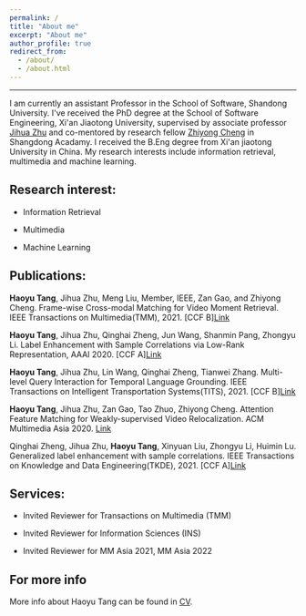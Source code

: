 ```yaml
---
permalink: /
title: "About me"
excerpt: "About me"
author_profile: true
redirect_from: 
  - /about/
  - /about.html
---
```

------
I am currently an assistant Professor in the School of Software, Shandong University. I've received the PhD degree at the School of Software Engineering, Xi'an Jiaotong University, supervised by associate professor [Jihua Zhu](https://gr.xjtu.edu.cn/web/zhujh) and co-mentored by research fellow [Zhiyong Cheng](https://sites.google.com/view/zycheng) in Shangdong Acadamy. I received the B.Eng degree from Xi'an jiaotong University in China. My research interests include information retrieval, multimedia and machine learning.

Research interest:
------
* Information Retrieval

* Multimedia

* Machine Learning

Publications:
------
**Haoyu Tang**, Jihua Zhu, Meng Liu, Member, IEEE, Zan Gao, and Zhiyong Cheng. Frame-wise Cross-modal Matching for Video Moment Retrieval. IEEE Transactions on Multimedia(TMM), 2021. \[CCF B\][Link](https://ieeexplore.ieee.org/abstract/document/9374685)

**Haoyu Tang**, Jihua Zhu, Qinghai Zheng, Jun Wang, Shanmin Pang, Zhongyu Li. Label Enhancement with Sample Correlations via Low-Rank Representation, AAAI 2020. \[CCF A\][Link](https://ojs.aaai.org/index.php/AAAI/article/view/6053)

**Haoyu Tang**, Jihua Zhu, Lin Wang, Qinghai Zheng, Tianwei Zhang. Multi-level Query Interaction for Temporal Language Grounding. IEEE Transactions on Intelligent Transportation Systems(TITS), 2021. \[CCF B\][Link](https://ieeexplore.ieee.org/abstract/document/9543470)

**Haoyu Tang**, Jihua Zhu, Zan Gao, Tao Zhuo, Zhiyong Cheng. Attention Feature Matching for Weakly-supervised Video Relocalization. ACM Multimedia Asia 2020. [Link](https://dl.acm.org/doi/abs/10.1145/3444685.3446317)

Qinghai Zheng, Jihua Zhu, **Haoyu Tang**, Xinyuan Liu, Zhongyu Li, Huimin Lu. Generalized label enhancement with sample correlations. IEEE Transactions on Knowledge and Data Engineering(TKDE), 2021. \[CCF A\][Link](https://ieeexplore.ieee.org/abstract/document/9404874)

Services:
------
* Invited Reviewer for Transactions on Multimedia (TMM)

* Invited Reviewer for Information Sciences (INS)

* Invited Reviewer for MM Asia 2021, MM Asia 2022

For more info
------
More info about Haoyu Tang can be found in [CV](https://tanghaoyu258.github.io/). 

